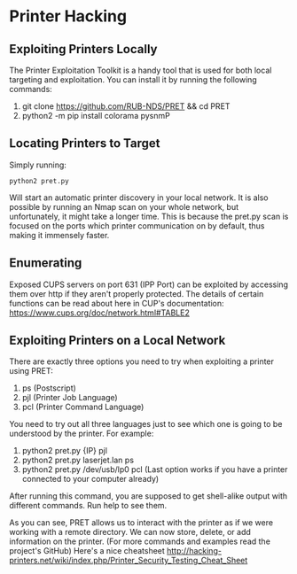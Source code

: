# Printer Hacking 

## Exploiting Printers Locally 

The Printer Exploitation Toolkit is a handy tool that is used for both local targeting and exploitation. You can install it by running the following commands:

1. git clone https://github.com/RUB-NDS/PRET && cd PRET
2. python2 -m pip install colorama pysnmP

## Locating Printers to Target
Simply running: 

	python2 pret.py 

Will start an automatic printer discovery in your local network. It is also possible by running an Nmap scan on your whole network, but unfortunately, it might take a longer time. This is because the pret.py scan is focused on the ports which printer communication on by default, thus making it immensely faster.

## Enumerating
Exposed CUPS servers on port 631 (IPP Port) can be exploited by accessing them over http if they aren't properly protected. The details of certain functions can be read about here in CUP's documentation: https://www.cups.org/doc/network.html#TABLE2

## Exploiting Printers on a Local Network
There are exactly three options you need to try when exploiting a printer using PRET:
1. ps (Postscript)
2. pjl (Printer Job Language)
3. pcl (Printer Command Language)

You need to try out all three languages just to see which one is going to be understood by the printer. For example:

1. python2 pret.py {IP} pjl
2. python2 pret.py laserjet.lan ps
3. python2 pret.py /dev/usb/lp0 pcl (Last option works if you have a printer connected to your computer already)

After running this command, you are supposed to get shell-alike output with different commands. Run help to see them.

As you can see, PRET allows us to interact with the printer as if we were working with a remote directory. We can now store, delete, or add information on the printer. (For more commands and examples read the project's GitHub) Here's a nice cheatsheet http://hacking-printers.net/wiki/index.php/Printer_Security_Testing_Cheat_Sheet


